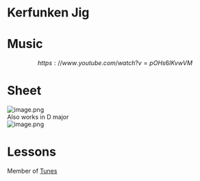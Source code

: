 # Kerfunken Jig   
# Music   

$$
https://www.youtube.com/watch?v=pOHs6IKvwVM
$$
# Sheet   
![image.png](files/image_r.png)    
Also works in D major   
![image.png](files/image_w.png)    
# Lessons   
   
Member of [Tunes](tunes.md)    
